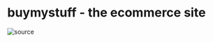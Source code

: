 # buymystuff - the ecommerce site

![source](https://user-images.githubusercontent.com/12617861/33512427-f5fc2820-d6f5-11e7-8ef4-1cf6adf16947.gif)
